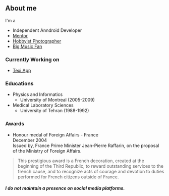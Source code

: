 ## About me
I'm a
- Independent Anndroid Developer
- [Mentor](https://www.cafeplanck.com/)
- [Hobbyist Photographer](https://diansoha.com)
- [Big Music Fan](https://sites.google.com/view/liberomusics)


### Currently Working on 
- [Texi App](https://play.google.com/store/apps/details?id=app.texi.texi)

### Educations 
- Physics and Informatics
  - University of Montreal (2005-2009)
- Medical Laboratory Sciences 
  - University of Tehran (1988-1992)


### Awards
- Honour medal of Foreign Affairs - France    
December 2004   
Issued by, France Prime Minister Jean-Pierre Raffarin, on the proposal of the Ministry of Foreign Affairs.   
> This prestigious award is a French decoration, created at the beginning of the Third Republic, to reward outstanding services to the french cause, and to recognize acts of courage and devotion to duties performed for French citizens outside of France.

##### I do not maintain a presence on social media platforms.
<!-- [^1]: My actions were solely intended to benefit my own country, with no relation to France and its esteemed nation. -->

